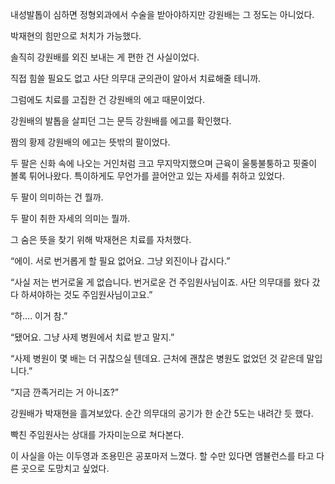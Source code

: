 내성발톱이 심하면 정형외과에서 수술을 받아야하지만 강원배는 그 정도는 아니었다.

박재현의 힘만으로 처치가 가능했다.

솔직히 강원배를 외진 보내는 게 편한 건 사실이었다.

직접 힘쓸 필요도 없고 사단 의무대 군의관이 알아서 치료해줄 테니까.

그럼에도 치료를 고집한 건 강원배의 에고 때문이었다.

강원배의 발톱을 살피던 그는 문득 강원배를 에고를 확인했다.

짬의 황제 강원배의 에고는 뜻밖의 팔이었다.

두 팔은 신화 속에 나오는 거인처럼 크고 무지막지했으며 근육이 울퉁불퉁하고 핏줄이 볼록 튀어나왔다. 특이하게도 무언가를 끌어안고 있는 자세를 취하고 있었다.

두 팔이 의미하는 건 뭘까.

두 팔이 취한 자세의 의미는 뭘까.

그 숨은 뜻을 찾기 위해 박재현은 치료를 자처했다.

“에이. 서로 번거롭게 할 필요 없어요. 그냥 외진이나 갑시다.”

“사실 저는 번거로울 게 없습니다. 번거로운 건 주임원사님이죠. 사단 의무대를 왔다 갔다 하셔야하는 것도 주임원사님이고요.”

“하.... 이거 참.”

“됐어요. 그냥 사제 병원에서 치료 받고 말지.”

“사제 병원이 몇 배는 더 귀찮으실 텐데요. 근처에 괜찮은 병원도 없었던 것 같은데 말입니다.”

“지금 깐족거리는 거 아니죠?”

강원배가 박재현을 흘겨보았다. 순간 의무대의 공기가 한 순간 5도는 내려간 듯 했다.

빡친 주임원사는 상대를 가자미눈으로 쳐다본다.

이 사실을 아는 이두영과 조용민은 공포마저 느꼈다. 할 수만 있다면 앰뷸런스를 타고 다른 곳으로 도망치고 싶었다.